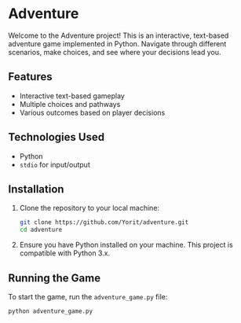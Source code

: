 # Adventure

Welcome to the Adventure project! This is an interactive, text-based adventure game implemented in Python. Navigate through different scenarios, make choices, and see where your decisions lead you.

## Features

- Interactive text-based gameplay
- Multiple choices and pathways
- Various outcomes based on player decisions

## Technologies Used

- Python
- `stdio` for input/output

## Installation

1. Clone the repository to your local machine:

    ```bash
    git clone https://github.com/Yorit/adventure.git
    cd adventure
    ```

2. Ensure you have Python installed on your machine. This project is compatible with Python 3.x.

## Running the Game

To start the game, run the `adventure_game.py` file:

```bash
python adventure_game.py
